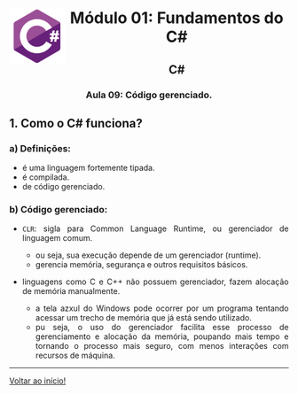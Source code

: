 <div align="center">
<a href="https://github.com/monicaquintal" target="_blank"><img align="left" height="100" src="../assets/logo.png" /></a>
<h1>Módulo 01: Fundamentos do C#</h1>
<h2>C#</h2>
<h3>Aula 09: Código gerenciado.</h3>
</div>

<div align="justify">

## 1. Como o C# funciona?

### a) Definições:

- é uma linguagem fortemente tipada.
- é compilada.
- de código gerenciado.

### b) Código gerenciado:

- `CLR`: sigla para Common Language Runtime, ou gerenciador de linguagem comum.
  - ou seja, sua execução depende de um gerenciador (runtime).
  - gerencia memória, segurança e outros requisitos básicos.

- linguagens como C e C++ não possuem gerenciador, fazem alocação de memória manualmente.
  - a tela azxul do Windows pode ocorrer por um programa tentando acessar um trecho de memória que já está sendo utilizado.
  - pu seja, o uso do gerenciador facilita esse processo de gerenciamento e alocação da memória, poupando mais tempo e tornando o processo mais seguro, com menos interações com recursos de máquina.

---

[Voltar ao início!](https://github.com/monicaquintal/estudandoC-)